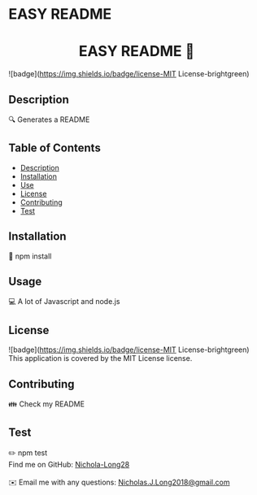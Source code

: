 # EASY README
  <h1 align="center">EASY README 👋</h1>
  
  ![badge](https://img.shields.io/badge/license-MIT License-brightgreen)<br />
  ## Description
  🔍 Generates a README
  ## Table of Contents
  - [Description](#description)
  - [Installation](#installation)
  - [Use](#use)
  - [License](#license)
  - [Contributing](#contributing)
  - [Test](#test)
  ## Installation
  💾 npm install
  ## Usage
  💻 A lot of Javascript and node.js
  ## License
  ![badge](https://img.shields.io/badge/license-MIT License-brightgreen)
  <br />
  This application is covered by the MIT License license. 
  ## Contributing
  👪 Check my README
  ## Test
  ✏️ npm test
  <br />
  Find me on GitHub: [Nichola-Long28](https://github.com/Nichola-Long28)<br />
  <br />
  ✉️ Email me with any questions: Nicholas.J.Long2018@gmail.com<br /><br />
      